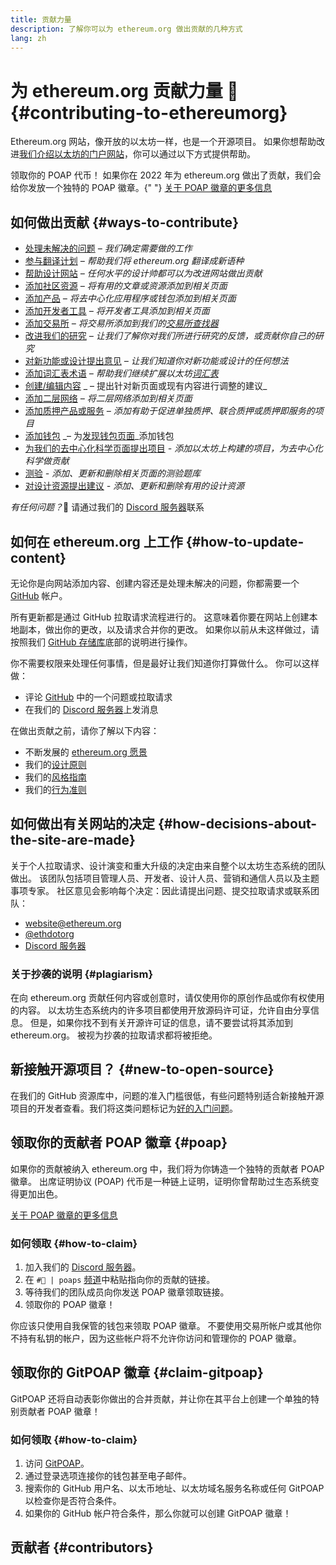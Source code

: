 ```yaml
---
title: 贡献力量
description: 了解你可以为 ethereum.org 做出贡献的几种方式
lang: zh
---
```


# 为 ethereum.org 贡献力量 🦄 {#contributing-to-ethereumorg}

Ethereum.org 网站，像开放的以太坊一样，也是一个开源项目。 如果你想帮助改进[我们介绍以太坊的门户网站](/about/)，你可以通过以下方式提供帮助。

<InfoBanner shouldCenter emoji=":tada:">
  领取你的 POAP 代币！ 如果你在 2022 年为 ethereum.org 做出了贡献，我们会给你发放一个独特的 POAP 徽章。{" "}
<a href="#poap">关于 POAP 徽章的更多信息</a>
</InfoBanner>

## 如何做出贡献 {#ways-to-contribute}

- [处理未解决的问题](https://github.com/ethereum/ethereum-org-website/issues) _– 我们确定需要做的工作_
- [参与翻译计划](/contributing/translation-program/) _– 帮助我们将 ethereum.org 翻译成新语种_
- [帮助设计网站](/contributing/design/) _– 任何水平的设计帅都可以为改进网站做出贡献_
- [添加社区资源](/contributing/content-resources/) _– 将有用的文章或资源添加到相关页面_
- [添加产品](/contributing/adding-products/) _– 将去中心化应用程序或钱包添加到相关页面_
- [添加开发者工具](/contributing/adding-developer-tools/) _– 将开发者工具添加到相关页面_
- [添加交易所](/contributing/adding-exchanges/) _– 将交易所添加到我们的[交易所查找器](/get-eth/#country-picker)_
- [改进我们的研究](https://www.notion.so/efdn/Ethereum-org-User-Persona-Memo-b44dc1e89152457a87ba872b0dfa366c) _– 让我们了解你对我们所进行研究的反馈，或贡献你自己的研究_
- [对新功能或设计提出意见](https://github.com/ethereum/ethereum-org-website/issues/new?assignees=&labels=Type%3A+Feature&template=feature_request.yaml&title=) _– 让我们知道你对新功能或设计的任何想法_
- [添加词汇表术语](/contributing/adding-glossary-terms) _– 帮助我们继续扩展以太坊[词汇表](/glossary/)_
- [创建/编辑内容](/contributing/#how-to-update-content) _ – 提出针对新页面或现有内容进行调整的建议_
- [添加二层网络](/contributing/adding-layer-2s/) _– 将二层网络添加到相关页面_
- [添加质押产品或服务](/contributing/adding-staking-products/) _– 添加有助于促进单独质押、联合质押或质押即服务的项目_
- [添加钱包](/contributing/adding-wallets/) _– 为[发现钱包页面](/wallets/find-wallet/)_添加钱包
- [为我们的去中心化科学页面提出项目](/contributing/adding-desci-projects/) _- 添加以太坊上构建的项目，为去中心化科学做贡献_
- [测验](/contributing/quizzes/) _- 添加、更新和删除相关页面的测验题库_
- [对设计资源提出建议](/contributing/design/adding-design-resources/) _- 添加、更新和删除有用的设计资源_

_有任何问题？_🤔 请通过我们的 [Discord 服务器](https://discord.gg/ethereum-org)联系

## 如何在 ethereum.org 上工作 {#how-to-update-content}

无论你是向网站添加内容、创建内容还是处理未解决的问题，你都需要一个 [GitHub](https://github.com) 帐户。

所有更新都是通过 GitHub 拉取请求流程进行的。 这意味着你要在网站上创建本地副本，做出你的更改，以及请求合并你的更改。 如果你以前从未这样做过，请按照我们 [GitHub 存储库](https://github.com/ethereum/ethereum-org-website)底部的说明进行操作。

你不需要权限来处理任何事情，但是最好让我们知道你打算做什么。 你可以这样做：

- 评论 [GitHub](https://github.com/ethereum/ethereum-org-website) 中的一个问题或拉取请求
- 在我们的 [Discord 服务器](https://discord.gg/ethereum-org)上发消息

在做出贡献之前，请你了解以下内容：

- 不断发展的 [ethereum.org 愿景](/about/)
- 我们的[设计原则](/contributing/design-principles/)
- 我们的[风格指南](/contributing/style-guide/)
- 我们的[行为准则](/community/code-of-conduct)

## 如何做出有关网站的决定 {#how-decisions-about-the-site-are-made}

关于个人拉取请求、设计演变和重大升级的决定由来自整个以太坊生态系统的团队做出。 该团队包括项目管理人员、开发者、设计人员、营销和通信人员以及主题事项专家。 社区意见会影响每个决定：因此请提出问题、提交拉取请求或联系团队：

- [website@ethereum.org](mailto:website@ethereum.org)
- [@ethdotorg](https://twitter.com/ethdotorg)
- [Discord 服务器](https://discord.gg/ethereum-org)

### 关于抄袭的说明 {#plagiarism}

在向 ethereum.org 贡献任何内容或创意时，请仅使用你的原创作品或你有权使用的内容。 以太坊生态系统内的许多项目都使用开放源码许可证，允许自由分享信息。 但是，如果你找不到有关开源许可证的信息，请不要尝试将其添加到 ethereum.org。 被视为抄袭的拉取请求都将被拒绝。

## 新接触开源项目？ {#new-to-open-source}

在我们的 GitHub 资源库中，问题的准入门槛很低，有些问题特别适合新接触开源项目的开发者查看。我们将这类问题标记为[好的入门问题](https://github.com/ethereum/ethereum-org-website/issues?q=is%3Aopen+is%3Aissue+label%3A%22good+first+issue%22)。

## 领取你的贡献者 POAP 徽章 {#poap}

如果你的贡献被纳入 ethereum.org 中，我们将为你铸造一个独特的贡献者 POAP 徽章。 出席证明协议 (POAP) 代币是一种链上证明，证明你曾帮助过生态系统变得更加出色。

[关于 POAP 徽章的更多信息](https://www.poap.xyz/)

### 如何领取 {#how-to-claim}

1. 加入我们的 [Discord 服务器](https://discord.gg/ethereum-org)。
2. 在 `#🥇 | poaps` [频道](https://discord.com/channels/714888181740339261/804005643211898911)中粘贴指向你的贡献的链接。
3. 等待我们的团队成员向你发送 POAP 徽章领取链接。
4. 领取你的 POAP 徽章！

你应该只使用自我保管的钱包来领取 POAP 徽章。 不要使用交易所帐户或其他你不持有私钥的帐户，因为这些帐户将不允许你访问和管理你的 POAP 徽章。

## 领取你的 GitPOAP 徽章 {#claim-gitpoap}

GitPOAP 还将自动表彰你做出的合并贡献，并让你在其平台上创建一个单独的特别贡献者 POAP 徽章！

### 如何领取 {#how-to-claim}

1. 访问 [GitPOAP](https://www.gitpoap.io)。
2. 通过登录选项连接你的钱包甚至电子邮件。
3. 搜索你的 GitHub 用户名、以太币地址、以太坊域名服务名称或任何 GitPOAP 以检查你是否符合条件。
4. 如果你的 GitHub 帐户符合条件，那么你就可以创建 GitPOAP 徽章！

## 贡献者 {#contributors}

<Contributors />
